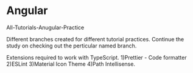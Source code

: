 # Angular
All-Tutorials-Anugular-Practice

Different branches created for different tutorial practices. Continue the study on checking out the perticular named branch.


Extensions required to work with TypeScript.
1)Prettier - Code formatter
2)ESLint
3)Material Icon Theme
4)Path Intellisense.